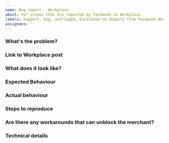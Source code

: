 ```yaml
---
name: Bug report - Workplace
about: For issues that are reported by Facebook in Workplace
labels: Support, bug, untriaged, Escalated to Shopify from Facebook Workplace
assignees: ''
---
```


### What's the problem? 

<!--- Detailed description of the bug -->

### Link to Workplace post

<!--- format: [issue title](https://work-35471221.workplace.com/groups/333901750454334/permalink/999999999999)  -->

### What does it look like? 

<!--- screenshots, any relevant links of where to see the issue, i.e. specific shops -->

### Expected Behaviour 

<!--- What should happen here?  -->

### Actual behaviour

<!--- what is actually happening?  -->

### Steps to reproduce 

<!--- bullet point list and/or screencast. Be specific on the shop environment if needed (i.e. if onsite only)  -->

### Are there any workarounds that can unblock the merchant? 

<!--- If no, detail why. If yes, detail what steps the merchant would take to workaround this.  -->

### Technical details 

<!--- bugsnag links, links to Mode report runs, queries   -->

<!--- Confirm the following:

- correct severity label is added: https://github.com/Shopify/facebook-ads/wiki/Severity-Definitions 
- issue is added to the ["Ongoing: Ad-hoc sprint tickets"](https://github.com/Shopify/facebook-ads/projects/7) GitHub project so that ATC can triage
- this issue is specifically for Facebook channel. For issues with product/order sync, report issue to [product-sync](https://github.com/Shopify/product-sync/issues)

-->
